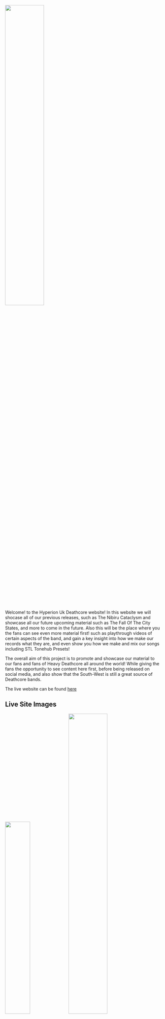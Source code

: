 <div>
<img src="assets/css/images/cropped-cold-logo-min.jpg" width="50%">
</div>

Welcome! to the Hyperion Uk Deathcore website! In this website we will shocase all of our previous releases, such as The Nibiru Cataclysm and showcase all our future upcoming material such as The Fall Of The City States, and more to come in the future. Also this will be the place where you the fans can see even more material first! such as playthrough videos of certain aspects of the band, and gain a key insight into how we make our records what they are, and even show you how we make and mix our songs including STL Tonehub Presets!

The overall aim of this project is to promote and showcase our material to our fans and fans of Heavy Deathcore all around the world! While giving the fans the opportunity to see content here first, before being released on social media, and also show that the South-West is still a great source of Deathcore bands. 

The live website can be found [here](https://l.facebook.com/l.php?u=https%3A%2F%2F8stringking.github.io%2FHyperion-Deathcore-Milestone%2F%3Ffbclid%3DIwAR14g6Y19lFZr20xzSli8VMOh-A9xMNTPTwoWbKOciMp0W2pY9M9J_AZq2s&h=AT2p7oU_AcW1i5Bs2j2DgakgIjVLB4J8VrF86WpSYNOv1xhVZ46n_Xs6H91KGmdzbkJOJEkbnU9OmN6zaZVJR5vFOlF8C3SaW1uOsAoF8rr8N-4FHvj-exAFocsn9LVmt7YP533lTjpSLquzrqU)

<h2>Live Site Images</h2>
<div>
<img src="assets/css/images/multi-devicecapture.jpg" width=40%>
<img src="assets/css/images/pc-capture.jpg" width=50%>
<img src="assets/css/images/gallery-bundle.jpg" width=40%>
<img src="assets/css/images/live-site-footer.jpg" width=50%>
</div>
<h1>Index</h1>
<ol>
    <li>User Experience</li>
    <ul>
        <li>What this project is and why</li>
        <li>Target audience</li>
        <li>What the fans can expect/Web Design</li>
        <li>Wire frames</li>
        <li>Accessibility for everyone (visual readers etc)</li>
    </ul>
    <li>Website features</li>
    <li>Methods for creating the site (html5 css etc)</li>
    <li>Testing</li>
    <li>Bugs</li>
    <li>Future plans and goals for the website</li>
    <li>Deployment</li>
    <li>Refrences </li>
</ol>
<hr>

<h1>User Experience</h1>

<p>Welcome to the Hyperion website. This website is the hub for Hyperion content before anywhere else, and why weve chosen to do this is to give the fans a more in depth, and personal view of Hyperion rather than a standard Facebook or Instagram layout. We think this does reflect Hyperion in the best way and hope to grow our fanbase using this website. It also gives people the opportunity to book Hyperion for any event rather than using social media messages, as is the standard and sets out clear guidelines from the start.</p>

<p>Weve tailored the design of this website for the fans of heavy music from Deathcore to Djent, and of all ages and all peoples, which is why the website is darker than the average website, and this has been done to capitilize on our eye catching artwork and to really make the content stand out, and to showcase how much artwork has been created for Hyperion.</p>
<hr>
<h2>What the fans can expect/Web Design</h2>
<hr>
<p>The Fans can expect a dark, simple, easy to navigate website packed full of all of our content in one place. No more scrolling through albums on facebook, or never ending scrolling on instagram, its all here and simple to navigate from page to page with a Navigation bar that we believe is stylish and is slightly bigger than your average to give the user the ease of accessing everything instantly. They can also expect UN-RELEASED previews of our next EP 'Fall of the city states', bands dont typically do this, however we believe that the ability to listen to new songs not released anywhere else is a VITAL part of drawing new fans to us and the website and incredibly exciting for fans also.</p>
<hr>
<h1>Wire Frames</h1>
<div>
    <img src="assets/wireframes/index-home-wireframe.jpeg" width=30%>
    <img src="assets/wireframes/gallery-wireframe.jpeg" width=30%>
    <img src="assets/wireframes/tours-wireframe.jpeg" width=30%>
    <img src="assets/wireframes/merch-wireframe.jpeg" width=30%>
    <img src="assets/wireframes/booking-wireframe.jpeg" width=30%>
    <img src="assets/wireframes/nibiru-wireframe.jpeg" width=30%>
    <img src="assets/wireframes/citystates-wireframe.jpeg" width=30%>
    <img src="assets/css/images/space-logo-min.jpg" width=50%>
</div>
    <div>
    <p>As you can see from the wireframes in the planning stage, the end result is pretty close, and the only reason this happened is due to the overall visual aspect of the page once I started coding the project. These changes were the track previews on the homepage, and the hyperion artwork, I didnt think it made sense having the track previews at the bottom below artwork and thought it was more user friendly to have the artwork almost act as a sub footer. Other than this i was really happy to be able to keep everything as is.
    </p>
    </div>
<hr>
<h1>Accessibility for EVERYONE</h1>
<p>In keeping with the values of the Metal community as a whole, and Hyperions own values. We have made sure in the creation of this website we include everyones needs, which is why our website can be read by visual screen readers for our fans that are visually impaired to make sure no one is left out.</p>
<hr>
<h1>Website Features</h1>
<p>The Hyperion website includes a few features including, an animated nav bar, links directly for youtube videos, a fully functional form section, functional audio players for all new tracks and links to merch stores and the bands facebook and youtube channels. Unlike facebook and instagram and youtube (which are the primary source for fans interacting with a band and seeing their content) this website has been designed to have everyone in one place for the user.</p>
<p>The youtube links are done as such that they will play on the same webpage so that they can keep scrolling along that page as they listen to music (facebook/instagram/youtube currently cannot support this function) and the user can immerse themselves within all content on that page</p>
<p>The form section is alot more detailed than most, this is mainly due to in my 10 years playing in bands, and booking shows, this is the minimal information needed for a reliable booking, however we have made sure this is even more accurate by adding a clendar, and a clock for dates and times, and made sure it is viewable on all devices</p>
<p>Audio players are used throughout the site with the ability to scroll within a track, this has been done for releasing unreleased content, especially if you want to re-listen to a particular section within a song, and again so the user can continue to scroll within that page while listening to our tracks</p>
<p>The site contains two forms of clickable links. These are for the merch sites, using pictures for links as we know the target audience will recognise these famous logos and can choose where to get their merch from, this is an important part of driving the sales of merch. These days we know that people dont tend to spend too long viewing anything online at a time so by using these logos helps people make their choice faster and making their experience even better. The second is obviously the social media links, which weve used icons that will load up in seperate tabs so the user can stay where they are on the site.</p>
<hr>
<h1>Methods for creating the site (html5 css etc)</h1>
<ul>
    <li><a href="https://en.wikipedia.org/wiki/HTML">HTML5</a> (was used for structuring and presenting content of the website)</li>
    <li><a href="https://en.wikipedia.org/wiki/CSS">CSS</a> (used for the styling of the content)</li>
    <li><a href="https://fonts.google.com/">Google Fonts</a> (used for all the font styling within the project, fonts used were Cinzel, and Cinzel decorative with serif used for a backup)</li>
    <li><a href="https://www.bootstrapcdn.com/">Bootstrap</a> (used for the responsive code in the header for multiple devices)</li>
    <li><a href="https://fontawesome.com/">Font Awesome</a> (used for the social media icons)</li>
    <li><a href="https://www.w3schools.com/">W3schools</a> (this was used for the coding of the booking form into two columns, and the nav bar logo)</li>
    <li><a href="https://www.google.co.uk/chrome/?brand=FKPE&gclid=EAIaIQobChMI3q3IpujM9AIVk-vtCh2m9AWjEAAYASAAEgIG-_D_BwE&gclsrc=aw.ds">Chrome</a> (used to debug and test the source code using HTML5 and to test site responsiveness)</li>
    <li><a href="https://github.com/">Github</a> (used to create the repository and store the projects code after pushed from Git)</li>
    <li><a href="https://www.gitpod.io/">Gitpod</a> (used for the editing of code within the project for the site)</li>
    <li><a href="https://placeit.net/">Placeit</a> (was used for the mockup image for multiple devices)</li>
    <li><a href="https://validator.w3.org/">W3C Markup</a> (used for validating the html5 code)</li>
    <li><a href="https://jigsaw.w3.org/css-validator/">Jigsaw Validation</a> (used for validating the CSS code)</li>
    </ul>
<hr>
<h1>Testing</h1>




 